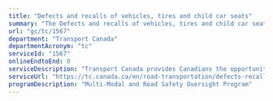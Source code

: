 ```yaml
---
title: "Defects and recalls of vehicles, tires and child car seats"
summary: "The Defects and recalls of vehicles, tires and child car seats service from Transport Canada is not available end-to-end online, according to the GC Service Inventory."
url: "gc/tc/1567"
department: "Transport Canada"
departmentAcronym: "tc"
serviceId: "1567"
onlineEndtoEnd: 0
serviceDescription: "Transport Canada provides Canadians the opportunity to look up recalls, report a potential safety defect, find results of defect investigations, and get recall updates and alerts. These include safety recalls database, child car seat or vehicle recall status, safety advisories, defect reporting, investigation results. This complete online using our defect complaint form and through the 1-800 number available Mon-Friday."
serviceUrl: "https://tc.canada.ca/en/road-transportation/defects-recalls-vehicles-tires-child-car-seats"
programDescription: "Multi-Modal and Road Safety Oversight Program"
---
```

